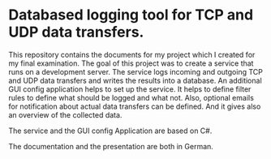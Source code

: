 # Databased logging tool for TCP and UDP data transfers.

This repository contains the documents for my project which I created for my final examination. The goal of this project was to create a service that runs on a development server. 
The service logs incoming and outgoing TCP and UDP data transfers and writes the results into a database. An additional GUI config application helps to set up the service. 
It helps to define filter rules to define what should be logged and what not. Also, optional emails for notification about actual data transfers can be defined. And it gives 
also an overview of the collected data. 

The service and the GUI config Application are based on C#.

The documentation and the presentation are both in German. 